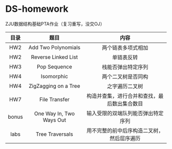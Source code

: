 # DS-homework
ZJU数据结构基础PTA作业（复习重写，没交OJ）


| 目录  |           题目           |                     内容                     |
| :---: | :----------------------: | :------------------------------------------: |
|  HW2  |   Add Two Polynomials    |              两个链表多项式相加              |
|  HW2  |   Reverse Linked List    |                  单链表反转                  |
|  HW3  |       Pop Sequence       |              栈能否弹出特定序列              |
|  HW4  |        Isomorphic        |              两个二叉树是否同构              |
|  HW4  |   ZigZagging on a Tree   |                之字遍历二叉树                |
|  HW7  |      File Transfer       | 构造并查集，进行合并和查找，最后数出集合数目 |
| bonus | One Way In, Two Ways Out |      输入受限的双端队列能否弹出特定序列      |
| labs  |     Tree Traversals      |  用不完整的前中后序构造二叉树，然后层序遍历  |